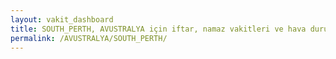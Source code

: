 ```yaml
---
layout: vakit_dashboard
title: SOUTH_PERTH, AVUSTRALYA için iftar, namaz vakitleri ve hava durumu - ilçe/eyalet seç
permalink: /AVUSTRALYA/SOUTH_PERTH/
---
```


<script type="text/javascript">
  var GLOBAL_COUNTRY = 'AVUSTRALYA';
  var GLOBAL_CITY = 'SOUTH_PERTH';
  var GLOBAL_STATE = '';
  var lat = 72;
  var lon = 21;
</script>
